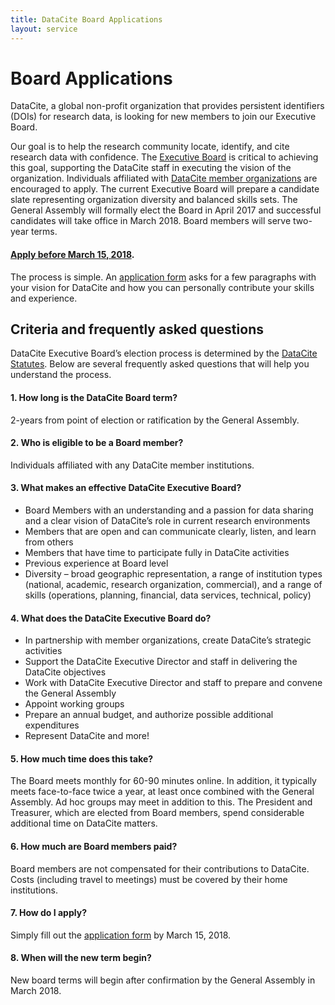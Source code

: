 ```yaml
---
title: DataCite Board Applications
layout: service
---
```


# Board Applications

DataCite, a global non-profit organization that provides persistent identifiers (DOIs) for research data, is looking for new members to join our Executive Board.

Our goal is to help the research community locate, identify, and cite research data with confidence. The [Executive Board](/board.html) is critical to achieving this goal, supporting the DataCite staff in executing the vision of the organization. Individuals affiliated with [DataCite member organizations](/members.html) are encouraged to apply. The current Executive Board will prepare a candidate slate representing organization diversity and balanced skills sets. The General Assembly will formally elect the Board in April 2017 and successful candidates will take office in March 2018. Board members will serve two-year terms.

#### [Apply before March 15, 2018](https://docs.google.com/forms/d/1K4hbua9FsnLsipBC7ip2xHXxoCvgzUnB08fb9K9pvYA/prefill).

The process is simple. An [application form](https://docs.google.com/forms/d/1K4hbua9FsnLsipBC7ip2xHXxoCvgzUnB08fb9K9pvYA/prefill)
asks for a few paragraphs with your vision for DataCite and how you can personally contribute your skills and experience.

## Criteria and frequently asked questions
DataCite Executive Board’s election process is determined by the [DataCite Statutes](/documents/DataCite_Statutes_officialTranslation_26February2016_final.pdf). Below are several frequently asked questions that will help you understand the process.  

#### 1. How long is the DataCite Board term?
2-years from point of election or ratification by the General Assembly.

#### 2. Who is eligible to be a Board member?
Individuals affiliated with any DataCite member institutions.

#### 3. What makes an effective DataCite Executive Board?
 * Board Members with an understanding and a passion for data sharing and a clear vision of
   DataCite’s role in current research environments
 * Members that are open and can communicate clearly, listen, and learn from others
 * Members that have time to participate fully in DataCite activities
 * Previous experience at Board level
 * Diversity – broad geographic representation, a range of institution types (national, academic,
   research organization, commercial), and a range of skills (operations, planning, financial, data services, technical, policy)

#### 4. What does the DataCite Executive Board do?
 * In partnership with member organizations, create DataCite’s strategic activities
 * Support the DataCite Executive Director and staff in delivering the DataCite objectives
 * Work with DataCite Executive Director and staff to prepare and convene the General Assembly
 * Appoint working groups
 * Prepare an annual budget, and authorize possible additional expenditures
 * Represent DataCite and more!

#### 5. How much time does this take?
 The Board meets monthly for 60-90 minutes online. In addition, it typically meets face-to-face twice a year, at least once combined with the General Assembly. Ad hoc groups may meet in addition to this. The President and Treasurer, which are elected from Board members, spend considerable additional time on DataCite matters.

#### 6. How much are Board members paid?
 Board members are not compensated for their contributions to DataCite. Costs (including travel to meetings) must be covered by their home institutions.

#### 7. How do I apply?
Simply fill out the [application form](https://docs.google.com/forms/d/1K4hbua9FsnLsipBC7ip2xHXxoCvgzUnB08fb9K9pvYA/prefill) by March 15, 2018.

#### 8. When will the new term begin?
New board terms will begin after confirmation by the General Assembly in March 2018.

